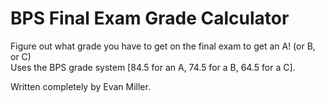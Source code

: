 BPS Final Exam Grade Calculator
===

Figure out what grade you have to get on the final exam to get an A! (or B, or C)  
Uses the BPS grade system [84.5 for an A, 74.5 for a B, 64.5 for a C].  

Written completely by Evan Miller.  
